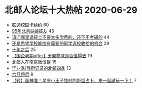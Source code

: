 # 北邮人论坛十大热帖 2020-06-29

- [联通校园卡续约](https://bbs.byr.cn/article/Picture/3259123) 60
- [95年北京姑娘征友](https://bbs.byr.cn/article/Friends/1963987) 45
- [请问哪里读硕士不要太多学费的，还不用考研的](https://bbs.byr.cn/article/AimGraduate/1192709) 44
- [还是希望学校能给有需要的同学返校收拾的机会](https://bbs.byr.cn/article/Talking/6205935) 29
- [十年之后](https://bbs.byr.cn/article/WorkLife/1148043) 25
- [【国企暑期offer】天翼物联是否值得去](https://bbs.byr.cn/article/Job/2093826) 19
- [北邮人在南京微信群](https://bbs.byr.cn/article/Jiangsu/113508) 15
- [毕业季|我所记录的北邮四季](https://bbs.byr.cn/article/Photo/268959) 13
- [六月将尽](https://bbs.byr.cn/article/Feeling/3148700) 8
- [【转】超神准！星座小王子独创的新型占卜、來一起試玩一下！](https://bbs.byr.cn/article/Constellations/326533) 7


